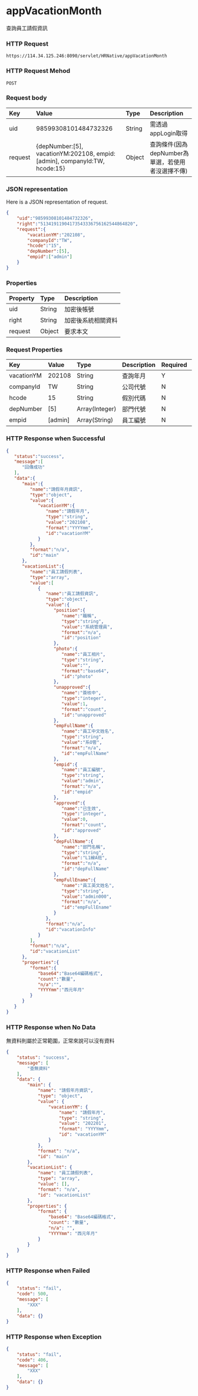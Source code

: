 # appVacationMonth
查詢員工請假資訊

### HTTP Request
```
https://114.34.125.246:8090/servlet/HRNative/appVacationMonth
```

### HTTP Request Mehod
```
POST
```

### Request body
| Key | Value | Type | Description |
|:----------|:-------------|:-----|:------------|
| uid | 98599308101484732326 | String | 需透過appLogin取得 |
| request | {depNumber:[5], vacationYM:202108, empid:[admin], companyId:TW, hcode:15} | Object | 查詢條件(因為depNumber為單選，若使用者沒選擇不傳)

### JSON representation
Here is a JSON representation of request.
```json
{
    "uid":"98599308101484732326",
    "right":"51341911904173543336756162544864820",
    "request":{
        "vacationYM":"202108", 
        "companyId":"TW",
        "hcode":"15",
        "depNumber":[5], 
        "empid":["admin"]
    }
}
```

### Properties
| Property | Type | Description |
|:---------|:-----|:------------|
| uid   | String | 加密後帳號 |
| right | String | 加密後系統相關資料 |
| request | Object | 要求本文 |

### Request Properties
| Key | Value | Type | Description | Required | Format |
|:----------|:-------------|:-----|:------------|:------------|:------------|
| vacationYM | 202108 | String | 查詢年月 | Y | AC(YYYYmm) |
| companyId | TW | String | 公司代號 | N | n/a |
| hcode | 15 | String | 假別代碼 | N | n/a |
| depNumber | [5] | Array(Integer) | 部門代號 | N | n/a |
| empid | [admin] | Array(String) | 員工編號 | N | n/a |


### HTTP Response when Successful
```json
{
   "status":"success",
   "message":[
      "回傳成功"
   ],
   "data":{
      "main":{
         "name":"請假年月資訊",
         "type":"object",
         "value":{
            "vacationYM":{
               "name":"請假年月",
               "type":"string",
               "value":"202108",
               "format":"YYYYmm",
               "id":"vacationYM"
            }
         },
         "format":"n/a",
         "id":"main"
      },
      "vacationList":{
         "name":"員工請假列表",
         "type":"array",
         "value":[
            {
               "name":"員工請假資訊",
               "type":"object",
               "value":{
                  "position":{
                     "name":"職稱",
                     "type":"string",
                     "value":"系統管理員",
                     "format":"n/a",
                     "id":"position"
                  },
                  "photo":{
                     "name":"員工相片",
                     "type":"string",
                     "value":"",
                     "format":"base64",
                     "id":"photo"
                  },
                  "unapproved":{
                     "name":"簽核中",
                     "type":"integer",
                     "value":1,
                     "format":"count",
                     "id":"unapproved"
                  },
                  "empFullName":{
                     "name":"員工中文姓名",
                     "type":"string",
                     "value":"系O管",
                     "format":"n/a",
                     "id":"empFullName"
                  },
                  "empid":{
                     "name":"員工編號",
                     "type":"string",
                     "value":"admin",
                     "format":"n/a",
                     "id":"empid"
                  },
                  "approved":{
                     "name":"已生效",
                     "type":"integer",
                     "value":0,
                     "format":"count",
                     "id":"approved"
                  },
                  "depFullName":{
                     "name":"部門名稱",
                     "type":"string",
                     "value":"L1線A班",
                     "format":"n/a",
                     "id":"depFullName"
                  },
                  "empFullEname":{
                     "name":"員工英文姓名",
                     "type":"string",
                     "value":"admin000",
                     "format":"n/a",
                     "id":"empFullEname"
                  }
               },
               "format":"n/a",
               "id":"vacationInfo"
            }
         ],
         "format":"n/a",
         "id":"vacationList"
      },
      "properties":{
         "format":{
            "base64":"Base64編碼格式",
            "count":"數量",
            "n/a":"",
            "YYYYmm":"西元年月"
         }
      }
   }
}
```

### HTTP Response when No Data 
無資料則屬於正常範圍，正常來說可以沒有資料
```json
{
    "status": "success",
    "message": [
        "查無資料"
    ],
    "data": {
        "main": {
            "name": "請假年月資訊",
            "type": "object",
            "value": {
                "vacationYM": {
                    "name": "請假年月",
                    "type": "string",
                    "value": "202201",
                    "format": "YYYYmm",
                    "id": "vacationYM"
                }
            },
            "format": "n/a",
            "id": "main"
        },
        "vacationList": {
            "name": "員工請假列表",
            "type": "array",
            "value": [],
            "format": "n/a",
            "id": "vacationList"
        },
        "properties": {
            "format": {
                "base64": "Base64編碼格式",
                "count": "數量",
                "n/a": "",
                "YYYYmm": "西元年月"
            }
        }
    }
}
```

### HTTP Response when Failed
```json
{
    "status": "fail",
    "code": 500,
    "message": [
        "XXX"
    ],
    "data": {}
}
```

### HTTP Response when Exception
```json
{
    "status": "fail",
    "code": 406,
    "message": [
        "XXX"
    ],
    "data": {}
}
```
